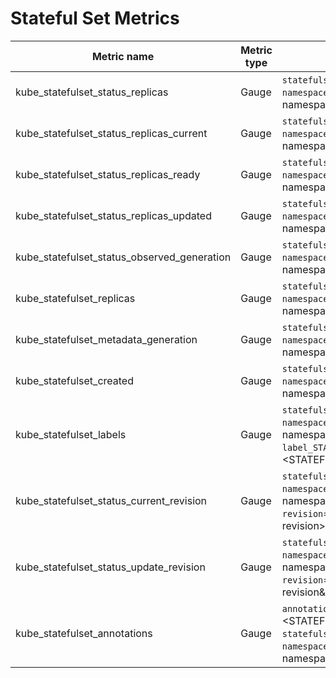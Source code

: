 # Stateful Set Metrics

| Metric name| Metric type | Labels/tags | Status |
| ---------- | ----------- | ----------- | ----------- |
| kube_statefulset_status_replicas | Gauge | `statefulset`=&lt;statefulset-name&gt; <br> `namespace`=&lt;statefulset-namespace&gt;  | STABLE |
| kube_statefulset_status_replicas_current | Gauge | `statefulset`=&lt;statefulset-name&gt; <br> `namespace`=&lt;statefulset-namespace&gt;  | STABLE |
| kube_statefulset_status_replicas_ready | Gauge | `statefulset`=&lt;statefulset-name&gt; <br> `namespace`=&lt;statefulset-namespace&gt;  | STABLE |
| kube_statefulset_status_replicas_updated | Gauge | `statefulset`=&lt;statefulset-name&gt; <br> `namespace`=&lt;statefulset-namespace&gt;  | STABLE |
| kube_statefulset_status_observed_generation | Gauge | `statefulset`=&lt;statefulset-name&gt; <br> `namespace`=&lt;statefulset-namespace&gt;  | STABLE |
| kube_statefulset_replicas | Gauge | `statefulset`=&lt;statefulset-name&gt; <br> `namespace`=&lt;statefulset-namespace&gt;  | STABLE |
| kube_statefulset_metadata_generation | Gauge | `statefulset`=&lt;statefulset-name&gt; <br> `namespace`=&lt;statefulset-namespace&gt;  | STABLE |
| kube_statefulset_created | Gauge | `statefulset`=&lt;statefulset-name&gt; <br> `namespace`=&lt;statefulset-namespace&gt;  | STABLE |
| kube_statefulset_labels | Gauge | `statefulset`=&lt;statefulset-name&gt; <br> `namespace`=&lt;statefulset-namespace&gt; <br> `label_STATEFULSET_LABEL`=&lt;STATEFULSET_LABEL&gt; | STABLE |
| kube_statefulset_status_current_revision | Gauge | `statefulset`=&lt;statefulset-name&gt; <br> `namespace`=&lt;statefulset-namespace&gt; <br> `revision`=&lt;statefulset-current-revision&gt; | STABLE |
| kube_statefulset_status_update_revision | Gauge | `statefulset`=&lt;statefulset-name&gt; <br> `namespace`=&lt;statefulset-namespace&gt; <br> `revision`=&lt;statefulset-update-revision&gt | STABLE |
| kube_statefulset_annotations | Gauge | `annotation_STATEFULSET_ANNOTATION`=&lt;STATEFULSET_ANNOTATION&gt; <br> `statefulset`=&lt;statefulset-name&gt; <br> `namespace`=&lt;statefulset-namespace&gt; | EXPERIMENTAL |

